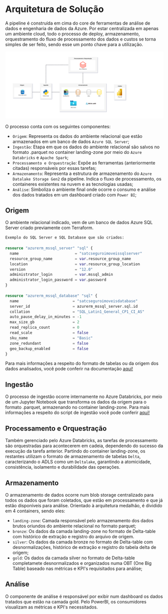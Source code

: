 # Arquitetura de Solução

A pipeline é construída em cima do core de ferramentas de análise de dados e engenharia de dados da Azure. Por estar centralizada em apenas um ambiente cloud, todo o processo de deploy, armazenamento, orquestramento do fluxo de processamento dos dados e custos se torna simples de ser feito, sendo esse um ponto chave para a utilização.

![image](assets\pipeline_arch.png)

O processo conta com os seguintes componentes:

- `Origem`: Representa os dados do ambiente relacional que estão armazenados em um banco de dados ```Azure SQL Server```;
- `Ingestão`: Etapa em que os dados do ambiente relacional são salvos no formato .parquet no container landing-zone por meio do ```Azure Databricks``` e ```Apache Spark```;
- `Processamento e Orquestração`: Expõe as ferramentas (anteriormente citadas) responsáveis por essas tarefas;
- `Armazenamento`: Representa a estrutura de armazenamento do ```Azure Datalake Storage Gen2``` da pipeline. Indica o fluxo de processamento, os containeres existentes na nuvem e as tecnologias usadas;
- `Análise`: Simboliza o ambiente final onde ocorre o consumo e análise dos dados tratados em um dashboard criado com ```Power BI```;

## Origem

O ambiente relacional indicado, vem de um banco de dados Azure SQL Server criado previamente com Terraform.

```terraform
Exemplo do SQL Server e SQL Database que são criados:

resource "azurerm_mssql_server" "sql" {
  name                         = "satcseguroimoveissqlserver"
  resource_group_name          = var.resource_group_name
  location                     = var.resource_group_location
  version                      = "12.0"
  administrator_login          = var.mssql_admin
  administrator_login_password = var.password
}

resource "azurerm_mssql_database" "sql" {
  name                        = "satcseguroimoveisdatabase"
  server_id                   = azurerm_mssql_server.sql.id
  collation                   = "SQL_Latin1_General_CP1_CI_AS"
  auto_pause_delay_in_minutes = -1
  max_size_gb                 = 2
  read_replica_count          = 0
  read_scale                  = false
  sku_name                    = "Basic"
  zone_redundant              = false
  geo_backup_enabled          = false
}
```

Para mais informações a respeito do formato de tabelas ou da origem dos dados analisados, você pode conferir na documentação [aqui!](relational.md)

## Ingestão

O processo de ingestão ocorre internamente no Azure Databricks, por meio de um Jupyter Notebook que transforma os dados da origem para o formato .parquet, armazenando no container landing-zone. Para mais informações a respeito do script de ingestão você pode conferir [aqui!](etl.md)

## Processamento e Orquestração

Também gerenciado pelo Azure Databricks, as tarefas de processamento são orquestradas para acontecerem em cadeia, dependendo do sucesso da execução da tarefa anterior. Partindo do container landing-zone, os restantes utilizam o formato de armazenamento de tabelas ```Delta```, caracterizando o ADLS como um ```Deltalake```, garantindo a atomicidade, consistência, isolamento e durabilidade das operações.

## Armazenamento

O armazenamento de dados ocorre num blob storage centralizado para todos os dados que foram coletados, que estão em processamento e que já estão disponíveis para análise. Orientado à arquitetura medalhão, é dividido em 4 containers, sendo eles:

- `landing-zone`: Camada responsável pelo armazenamento dos dados brutos oriundos do ambiente relacional no formato parquet;
- `bronze`: Os dados da camada landing-zone no formato de Delta-table com histórico de extração e registro do arquivo de origem.
- `silver`: Os dados da camada bronze no formato de Delta-table com desnormalizações, histórico de extração e registro do tabela delta de origem;
- `gold`: Os dados da camada silver no formato de Delta-table completamete desnormalizados e organizados numa OBT (One Big Table) baseado nas métricas e KPI's requisitados para análise;

## Análise

O componente de análise é responsável por exibir num dashboard os dados tratados que estão na camada gold. Pelo PowerBI, os consumidores visualizam as métricas e KPI's necessitados.
